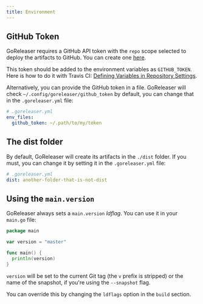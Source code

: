 ```yaml
---
title: Environment
---
```


## GitHub Token

GoReleaser requires a GitHub API token with the `repo` scope selected to
deploy the artifacts to GitHub.
You can create one [here](https://github.com/settings/tokens/new).

This token should be added to the environment variables as `GITHUB_TOKEN`.
Here is how to do it with Travis CI:
[Defining Variables in Repository Settings](https://docs.travis-ci.com/user/environment-variables/#Defining-Variables-in-Repository-Settings).

Alternatively, you can provide the GitHub token in a file. GoReleaser will check `~/.config/goreleaser/github_token` by default, you can change that in
the `.goreleaser.yml` file:

```yaml
# .goreleaser.yml
env_files:
  github_token: ~/.path/to/my/token
```

## The dist folder

By default, GoReleaser will create its artifacts in the `./dist` folder.
If you must, you can change it by setting it in the `.goreleaser.yml` file:

```yaml
# .goreleaser.yml
dist: another-folder-that-is-not-dist
```

## Using the `main.version`

GoReleaser always sets a `main.version` _ldflag_.
You can use it in your `main.go` file:

```go
package main

var version = "master"

func main() {
  println(version)
}
```

`version` will be set to the current Git tag (the `v` prefix is stripped) or the name of
the snapshot, if you're using the `--snapshot` flag.

You can override this by changing the `ldflags` option in the `build` section.
